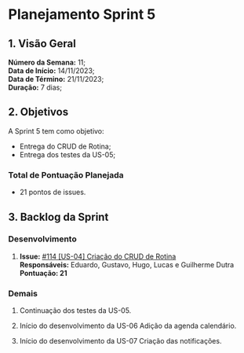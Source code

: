 # Planejamento Sprint 5

## 1. Visão Geral

**Número da Semana:** 11;<br>
**Data de Início:** 14/11/2023;<br>
**Data de Término:** 21/11/2023;<br>
**Duração:** 7 dias;<br>

## 2. Objetivos

A Sprint 5 tem como objetivo:

- Entrega do CRUD de Rotina;
- Entrega dos testes da US-05;

### Total de Pontuação Planejada

- 21 pontos de issues.

## 3. Backlog da Sprint

### Desenvolvimento

1. **Issue:** [#114 [US-04] Criação do CRUD de Rotina ](https://github.com/fga-eps-mds/2023-2-GEROcuidado-Doc/issues/114)<br>
   **Responsáveis:** Eduardo, Gustavo, Hugo, Lucas e Guilherme Dutra <br>
   **Pontuação: 21**

### Demais

1. Continuação dos testes da US-05.

2. Início do desenvolvimento da US-06 Adição da agenda calendário.

3. Início do desenvolvimento da US-07 Criação das notificações.
